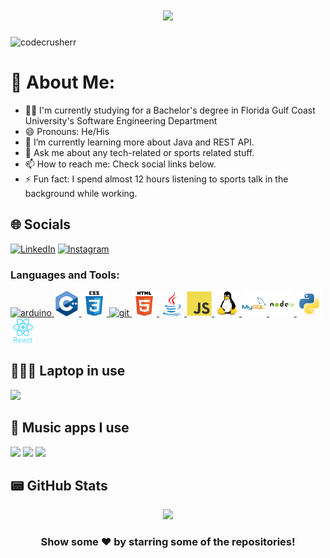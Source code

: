<h1 align="center">
  <a href="https://git.io/typing-svg">
    <img src="https://readme-typing-svg.demolab.com?font=Fira+Code&weight=600&pause=1000&width=435&center=true&lines=Jose+Suarez+here;Great+to+meet+you!">
  </a>
</h1>
   
<p align="left"> <img src="https://komarev.com/ghpvc/?username=codecrusherr&label=Views&color=blue&style=plastic&style=for-the-badge" alt="codecrusherr" /> </p>

# 💫 About Me:
- 👨‍🎓 I'm currently studying for a Bachelor's degree in Florida Gulf Coast University's Software Engineering Department
- 😄 Pronouns: He/His
- 🌱 I’m currently learning more about Java and REST API.
- 💬 Ask me about any tech-related or sports related stuff.
- 📫 How to reach me: Check social links below.
- ⚡ Fun fact: I spend almost 12 hours listening to sports talk in the background while working.
 
## 🌐 Socials
 [![LinkedIn](https://img.shields.io/badge/LinkedIn-0077B5?style=for-the-badge&logo=linkedin&logoColor=white)](https://linkedin.com/in/josesuarez8) [![Instagram](https://img.shields.io/badge/Instagram-E4405F?style=for-the-badge&logo=instagram&logoColor=white)](https://instagram.com/j.suarezz8)
</p>

<h3 align="left">Languages and Tools:</h3>
<p align="left"> <a href="https://www.arduino.cc/" target="_blank" rel="noreferrer"> <img src="https://cdn.worldvectorlogo.com/logos/arduino-1.svg" alt="arduino" width="40" height="40"/> </a> <a href="https://www.w3schools.com/cpp/" target="_blank" rel="noreferrer"> <img src="https://raw.githubusercontent.com/devicons/devicon/master/icons/cplusplus/cplusplus-original.svg" alt="cplusplus" width="40" height="40"/> </a> <a href="https://www.w3schools.com/css/" target="_blank" rel="noreferrer"> <img src="https://raw.githubusercontent.com/devicons/devicon/master/icons/css3/css3-original-wordmark.svg" alt="css3" width="40" height="40"/> </a> <a href="https://git-scm.com/" target="_blank" rel="noreferrer"> <img src="https://www.vectorlogo.zone/logos/git-scm/git-scm-icon.svg" alt="git" width="40" height="40"/> </a> <a href="https://www.w3.org/html/" target="_blank" rel="noreferrer"> <img src="https://raw.githubusercontent.com/devicons/devicon/master/icons/html5/html5-original-wordmark.svg" alt="html5" width="40" height="40"/> </a> <a href="https://www.java.com" target="_blank" rel="noreferrer"> <img src="https://raw.githubusercontent.com/devicons/devicon/master/icons/java/java-original.svg" alt="java" width="40" height="40"/> </a> <a href="https://developer.mozilla.org/en-US/docs/Web/JavaScript" target="_blank" rel="noreferrer"> <img src="https://raw.githubusercontent.com/devicons/devicon/master/icons/javascript/javascript-original.svg" alt="javascript" width="40" height="40"/> </a> <a href="https://www.linux.org/" target="_blank" rel="noreferrer"> <img src="https://raw.githubusercontent.com/devicons/devicon/master/icons/linux/linux-original.svg" alt="linux" width="40" height="40"/> </a> <a href="https://www.mysql.com/" target="_blank" rel="noreferrer"> <img src="https://raw.githubusercontent.com/devicons/devicon/master/icons/mysql/mysql-original-wordmark.svg" alt="mysql" width="40" height="40"/> </a> <a href="https://nodejs.org" target="_blank" rel="noreferrer"> <img src="https://raw.githubusercontent.com/devicons/devicon/master/icons/nodejs/nodejs-original-wordmark.svg" alt="nodejs" width="40" height="40"/> </a> <a href="https://www.python.org" target="_blank" rel="noreferrer"> <img src="https://raw.githubusercontent.com/devicons/devicon/master/icons/python/python-original.svg" alt="python" width="40" height="40"/> </a> <a href="https://reactjs.org/" target="_blank" rel="noreferrer"> <img src="https://raw.githubusercontent.com/devicons/devicon/master/icons/react/react-original-wordmark.svg" alt="react" width="40" height="40"/> </a> </p>

  ## 👨🏻‍💻 Laptop in use
<img src="https://img.shields.io/badge/Apple-MacBook_Pro_2023-333333?style=for-the-badge&logo=apple&logoColor=white"/> 

## 🎵 Music apps I use
<img src="https://img.shields.io/badge/apple%20music-F34E68?style=for-the-badge&logo=apple%20music&logoColor=white"/> <img src="https://img.shields.io/badge/Spotify-1ED760?&style=for-the-badge&logo=spotify&logoColor=white"/> <img src="https://img.shields.io/badge/Apple%20Podcasts-9933CC?style=for-the-badge&logo=apple-podcasts&logoColor=white"/>

## 📟 GitHub Stats
<p align="center">
  <img src="https://github-readme-stats.vercel.app/api?username=codecrusherr&&show_icons=true&title_color=ffffff&icon_color=bb2acf&text_color=daf7dc&bg_color=151515">
</p>


<div align="center">

### Show some ❤️ by starring some of the repositories!

</div>

